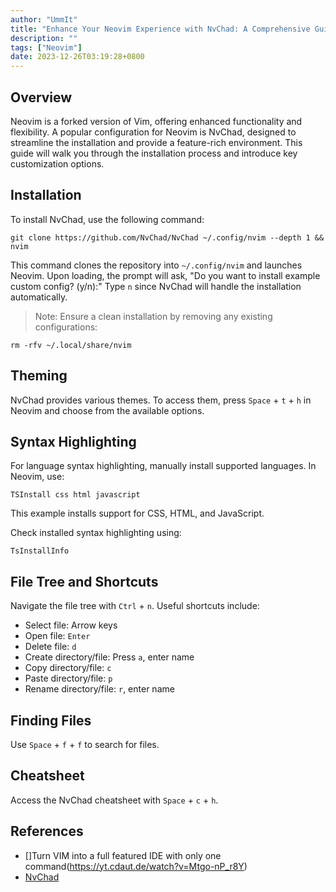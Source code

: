```yaml
---
author: "UmmIt"
title: "Enhance Your Neovim Experience with NvChad: A Comprehensive Guide"
description: ""
tags: ["Neovim"]
date: 2023-12-26T03:19:28+0800
---
```


## Overview

Neovim is a forked version of Vim, offering enhanced functionality and flexibility. A popular configuration for Neovim is NvChad, designed to streamline the installation and provide a feature-rich environment. This guide will walk you through the installation process and introduce key customization options.

## Installation

To install NvChad, use the following command:

```shell
git clone https://github.com/NvChad/NvChad ~/.config/nvim --depth 1 && nvim
```

This command clones the repository into `~/.config/nvim` and launches Neovim. Upon loading, the prompt will ask, "Do you want to install example custom config? (y/n):" Type `n` since NvChad will handle the installation automatically.

>Note: Ensure a clean installation by removing any existing configurations:

```shell
rm -rfv ~/.local/share/nvim
```

## Theming

NvChad provides various themes. To access them, press `Space` + `t` + `h` in Neovim and choose from the available options.

## Syntax Highlighting

For language syntax highlighting, manually install supported languages. In Neovim, use:

```shell
TSInstall css html javascript
```

This example installs support for CSS, HTML, and JavaScript.

Check installed syntax highlighting using:

```shell
TsInstallInfo
```

## File Tree and Shortcuts

Navigate the file tree with `Ctrl` + `n`. Useful shortcuts include:

- Select file: Arrow keys
- Open file: `Enter`
- Delete file: `d`
- Create directory/file: Press `a`, enter name
- Copy directory/file: `c`
- Paste directory/file: `p`
- Rename directory/file: `r`, enter name

## Finding Files

Use `Space` + `f` + `f` to search for files.

## Cheatsheet

Access the NvChad cheatsheet with `Space` + `c` + `h`.

## References

- []Turn VIM into a full featured IDE with only one command(https://yt.cdaut.de/watch?v=Mtgo-nP_r8Y)
- [NvChad](https://nvchad.com/)
